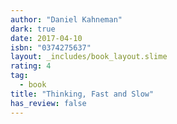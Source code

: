 ```yaml
---
author: "Daniel Kahneman"
dark: true
date: 2017-04-10
isbn: "0374275637"
layout: _includes/book_layout.slime
rating: 4
tag:
  - book
title: "Thinking, Fast and Slow"
has_review: false
---
```



